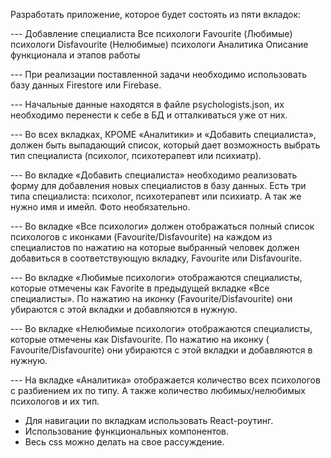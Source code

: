 Разработать приложение, которое будет состоять из пяти вкладок:

--- Добавление специалиста Все психологи Favourite (Любимые) психологи Disfavourite (Нелюбимые) психологи Аналитика
Описание функционала и этапов работы

--- При реализации поставленной задачи необходимо использовать базу данных Firestore или Firebase.

--- Начальные данные находятся в файле psychologists.json, их необходимо перенести к себе в БД и отталкиваться уже от
них.

--- Во всех вкладках, КРОМЕ «Аналитики» и «Добавить специалиста», должен быть выпадающий список, который дает
возможность выбрать тип специалиста (психолог, психотерапевт или психиатр).

--- Во вкладке «Добавить специалиста» необходимо реализовать форму для добавления новых специалистов в базу данных. Есть
три типа специалиста: психолог, психотерапевт или психиатр. А так же нужно имя и имейл. Фото необязательно.

--- Во вкладке «Все психологи» должен отображаться полный список психологов с иконками (Favourite/Disfavourite) на
каждом из специалистов по нажатию на которые выбранный человек должен добавиться в соответствующую вкладку, Favourite
или Disfavourite.

--- Во вкладке «Любимые психологи» отображаются специалисты, которые отмечены как Favorite в предыдущей вкладке «Все
специалисты». По нажатию на иконку (Favourite/Disfavourite) они убираются с этой вкладки и добавляются в нужную.

--- Во вкладке «Нелюбимые психологи» отображаются специалисты, которые отмечены как Disfavourite. По нажатию на иконку (
Favourite/Disfavourite) они убираются с этой вкладки и добавляются в нужную.

--- На вкладке «Аналитика» отображается количество всех психологов с разбиением их по типу. А также количество
любимых/нелюбимых психологов и их тип.

- Для навигации по вкладкам использовать React-роутинг.
- Использование функциональных компонентов.
- Весь css можно делать на свое рассуждение.
